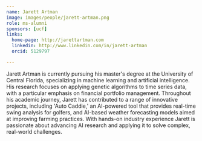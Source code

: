 ```yaml
---
name: Jarett Artman
image: images/people/jarett-artman.png
role: ms-alumni
sponsors: [ucf]
links:
  home-page: http://jarettartman.com
  linkedin: http://www.linkedin.com/in/jarett-artman
  orcid: 5129797

---
```


Jarett Artman is currently pursuing his master's degree at the University of Central Florida, specializing in machine learning and artificial intelligence. His research focuses on applying genetic algorithms to time series data, with a particular emphasis on financial portfolio management. Throughout his academic journey, Jarett has contributed to a range of innovative projects, including 'Auto Caddie,' an AI-powered tool that provides real-time swing analysis for golfers, and AI-based weather forecasting models aimed at improving farming practices. With hands-on industry experience Jarett is passionate about advancing AI research and applying it to solve complex, real-world challenges.
